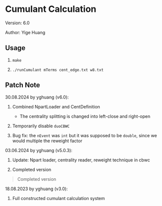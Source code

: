 # Cumulant Calculation

Version: 6.0

Author: Yige Huang

## Usage

1. `make`

2. `./runCumulant mTerms cent_edge.txt w8.txt`

## Patch Note

30.08.2024 by yghuang (v6.0):

1. Combined NpartLoader and CentDefinition
    * The centrality splitting is changed into left-close and right-open

2. Temporarily disable `duoCBWC`

3. Bug fix: the `nEvent` was `int` but it was supposed to be `double`, since we would multiple the reweight factor

03.06.2024 by yghuang (v5.0.3):

1. Update: Npart loader, centrality reader, reweight technique in cbwc

2. Completed version

> Completed version

18.08.2023 by yghuang (v3.0):

1. Full constructed cumulant calculation system
